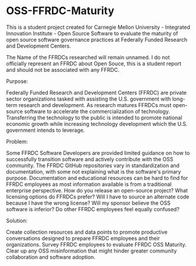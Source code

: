 # OSS-FFRDC-Maturity
This is a student project created for Carnegie Mellon University - Integrated Innovation Institute - Open Source Software to evaluate the maturity of open source software governance practices at Federally Funded Research and Development Centers.

The Name of the FFRDCs researched will remain unnamed.  I do not officially represent an FFRDC about Open Souce, this is a student report and should not be associated with any FFRDC.

Purpose:

Federally Funded Research and Development Centers (FFRDC) are private sector organizations tasked with assisting the U.S. government with long-term research and development. As research matures FFRDCs must open-source software to accelerate the commercialization of technology. Transferring the technology to the public is intended to promote national economic growth while increasing technology development which the U.S. government intends to leverage.

Problem:

Some FFRDC Software Developers are provided limited guidance on how to successfully transition software and actively contribute with the OSS community. The FFRDC GitHub repositories vary in standardization and documentation, with some not explaining what is the software's primary purpose. Documentation and educational resources can be hard to find for FFRDC employees as most information available is from a traditional enterprise perspective. How do you release an open-source project? What licensing options do FFRDCs prefer? Will I have to source an alternate code because I have the wrong license? Will my sponsor believe the OSS software is inferior? Do other FFRDC employees feel equally confused?

Solution:

Create collection resources and data points to promote productive conversations designed to prepare FFRDC employees and their organizations.  Survey FFRDC employees to evaluate FFRDC OSS Maturity.  Clear up any OSS misinformation that might hinder greater community collaboration and software adoption.
